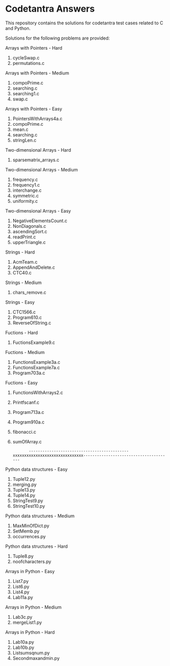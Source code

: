 # Codetantra Answers

This repository contains the solutions for codetantra test cases related to C and Python. 

Solutions for the following problems are provided:

Arrays with Pointers - Hard

1) cycleSwap.c
2) permutations.c

Arrays with Pointers - Medium 

1) compoPrime.c
2) searching.c
3) searching1.c
4) swap.c

Arrays with Pointers - Easy

1) PointersWithArrays4a.c
2) compoPrime.c
3) mean.c
4) searching.c
5) stringLen.c

Two-dimensional Arrays - Hard

1) sparsematrix_arrays.c

Two-dimensional Arrays - Medium 

1) frequency.c
2) frequency1.c
3) interchange.c
4) symmetric.c
5) uniformity.c

Two-dimensional Arrays - Easy

1) NegativeElementsCount.c
2) NonDiagonals.c
3) ascendingSort.c
4) readPrint.c
5) upperTriangle.c

Strings - Hard

1) AcmTeam.c
2) AppendAndDelete.c
3) CTC40.c

Strings - Medium

1) chars_remove.c

Strings - Easy

1) CTC1566.c
2) Program610.c
3) ReverseOfString.c

Fuctions - Hard

1) FuctionsExample9.c

Fuctions - Medium

1) FunctionsExample3a.c
2) FunctionsExample7a.c
3) Program703a.c

Fuctions - Easy

1) FunctionsWithArrays2.c
2) Printfscanf.c
3) Program713a.c
4) Program910a.c
5) fibonacci.c
6) sumOfArray.c


              --------------------------------------------xxxxxxxxxxxxxxxxxxxxxxxxxxxxxxx---------------------------------------


Python data structures - Easy

1) Tuple12.py
2) merging.py
3) Tuple13.py
4) Tuple14.py
5) StringTest9.py
6) StringTest10.py

Python data structures - Medium

1) MaxMinOfDict.py
2) SetMemb.py
3) occurrences.py

Python data structures - Hard

1) Tuple8.py
2) noofcharacters.py

Arrays in Python - Easy

1) List7.py
2) List6.py
3) List4.py
4) Lab11a.py

Arrays in Python - Medium

1) Lab3c.py
2) mergeList1.py

Arrays in Python - Hard

1) Lab10a.py
2) Lab10b.py
3) Listsumsqnum.py
4) Secondmaxandmin.py




